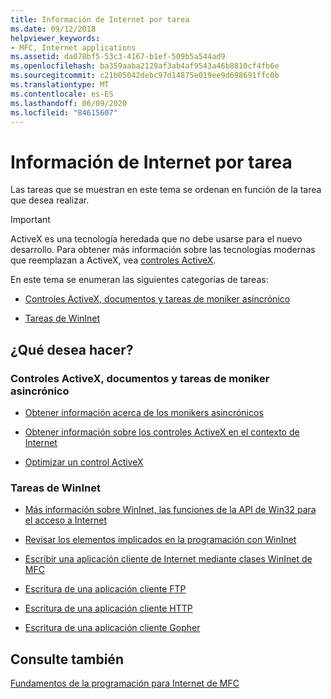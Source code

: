 ```yaml
---
title: Información de Internet por tarea
ms.date: 09/12/2018
helpviewer_keywords:
- MFC, Internet applications
ms.assetid: da078bf5-53c3-4167-b1ef-509b5a544ad9
ms.openlocfilehash: ba359aaba2129af3ab4af9543a46b8810cf4fb6e
ms.sourcegitcommit: c21b05042debc97d14875e019ee9d698691ffc0b
ms.translationtype: MT
ms.contentlocale: es-ES
ms.lasthandoff: 06/09/2020
ms.locfileid: "84615607"
---
```

# <a name="internet-information-by-task"></a>Información de Internet por tarea

Las tareas que se muestran en este tema se ordenan en función de la tarea que desea realizar.

>[!IMPORTANT]
> ActiveX es una tecnología heredada que no debe usarse para el nuevo desarrollo. Para obtener más información sobre las tecnologías modernas que reemplazan a ActiveX, vea [controles ActiveX](activex-controls.md).

En este tema se enumeran las siguientes categorías de tareas:

- [Controles ActiveX, documentos y tareas de moniker asincrónico](#_core_activex_controls.2c_.documents_and_asynchronous_moniker_tasks)

- [Tareas de WinInet](#_core_wininet_tasks)

## <a name="what-do-you-want-to-do"></a>¿Qué desea hacer?

### <a name="activex-controls-documents-and-asynchronous-moniker-tasks"></a><a name="_core_activex_controls.2c_.documents_and_asynchronous_moniker_tasks"></a>Controles ActiveX, documentos y tareas de moniker asincrónico

- [Obtener información acerca de los monikers asincrónicos](asynchronous-monikers-on-the-internet.md)

- [Obtener información sobre los controles ActiveX en el contexto de Internet](activex-controls-on-the-internet.md)

- [Optimizar un control ActiveX](mfc-activex-controls-optimization.md)

### <a name="wininet-tasks"></a><a name="_core_wininet_tasks"></a>Tareas de WinInet

- [Más información sobre WinInet, las funciones de la API de Win32 para el acceso a Internet](wininet-basics.md)

- [Revisar los elementos implicados en la programación con WinInet](win32-internet-extensions-wininet.md)

- [Escribir una aplicación cliente de Internet mediante clases WinInet de MFC](writing-an-internet-client-application-using-mfc-wininet-classes.md)

- [Escritura de una aplicación cliente FTP](steps-in-a-typical-ftp-client-application.md)

- [Escritura de una aplicación cliente HTTP](steps-in-a-typical-http-client-application.md)

- [Escritura de una aplicación cliente Gopher](steps-in-a-typical-gopher-client-application.md)

## <a name="see-also"></a>Consulte también

[Fundamentos de la programación para Internet de MFC](mfc-internet-programming-basics.md)
